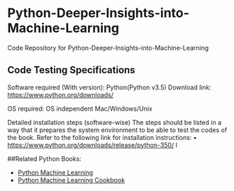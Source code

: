 # Python-Deeper-Insights-into-Machine-Learning
Code Repository for Python-Deeper-Insights-into-Machine-Learning
## Code Testing Specifications

Software required (With version): 
Python(Python v3.5)
Download link: https://www.python.org/downloads/

OS required:
OS independent
Mac/Windows/Unix

Detailed installation steps (software-wise)
The steps should be listed in a way that it prepares the system environment to be able to test the codes of the book.
Refer to the following link for installation instructions:
•	 https://www.python.org/downloads/release/python-350/ l


##Related Python Books:
* [Python Machine Learning](https://www.packtpub.com/big-data-and-business-intelligence/python-machine-learning?utm_source=github&utm_medium=repository&utm_campaign=9781783555130)
* [Python Machine Learning Cookbook](https://www.packtpub.com/big-data-and-business-intelligence/python-machine-learning-cookbook?utm_source=github&utm_medium=repository&utm_campaign=9781786464477)

